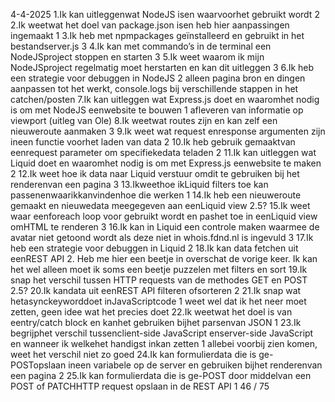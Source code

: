 4-4-2025
1.Ik kan uitleggenwat NodeJS isen waarvoorhet gebruikt wordt
2
2.Ik weetwat het doel van package.json isen heb hier aanpassingen ingemaakt
1
3.Ik heb met npmpackages geïnstalleerd en gebruikt in het bestandserver.js
3
4.Ik kan met commando’s in de terminal een NodeJSproject stoppen en starten
3
5.Ik weet waarom ik mijn NodeJSproject regelmatig moet herstarten en kan dit uitleggen
3
6.Ik heb een strategie voor debuggen in NodeJS
2 alleen pagina bron en dingen aanpassen tot het werkt, console.logs bij verschillende stappen in het catchen/posten
7.Ik kan uitleggen wat Express.js doet en waaromhet nodig is om met NodeJS eenwebsite te bouwen
1 afleveren van informatie op viewport (uitleg van Ole)
8.Ik weetwat routes zijn en kan zelf een nieuweroute aanmaken
3
9.Ik weet wat request enresponse argumenten zijn ineen functie voorhet laden van data
2
10.Ik heb gebruik gemaaktvan eenrequest parameter om specifiekedata teladen
2
11.Ik kan uitleggen wat Liquid doet en waaromhet nodig is om met Express.js eenwebsite te maken
2
12.Ik weet hoe ik data naar Liquid verstuur omdit te gebruiken bij het renderenvan een pagina
3
13.Ikweethoe ikLiquid filters toe kan passenenwaarikkanvindenhoe die werken
1
14.Ik heb een nieuweroute gemaakt en nieuwedata meegegeven aan eenLiquid view
2.5?
15.Ik weet waar eenforeach loop voor gebruikt wordt en pashet toe in eenLiquid view omHTML te renderen
3
16.Ik kan in Liquid een controle maken waarmee de avatar niet getoond wordt als deze niet in whois.fdnd.nl is ingevuld
3
17.Ik heb een strategie voor debuggen in Liquid
2
18.Ik kan data fetchen uit eenREST API
2. Heb me hier een beetje in overschat de vorige keer. Ik kan het wel alleen moet ik soms een beetje puzzelen met filters en sort
19.Ik snap het verschil tussen HTTP requests van de methodes GET en POST
2.5?
20.Ik kandata uit eenREST API filteren ofsorteren
2
21.Ik snap wat hetasynckeyworddoet inJavaScriptcode
1 weet wel dat ik het neer moet zetten, geen idee wat het precies doet
22.Ik weetwat het doel is van eentry/catch block en kanhet gebruiken bijhet parsenvan JSON
1
23.Ik begrijphet verschil tussenclient-side JavaScript enserver-side JavaScript en wanneer ik welkehet handigst inkan zetten
1 allebei voorbij zien komen, weet het verschil niet zo goed
24.Ik kan formulierdata die is ge-POSTopslaan ineen variabele op de server en gebruiken bijhet renderenvan een pagina
2
25.Ik kan formulierdata die is ge-POST door middelvan een POST of PATCHHTTP request opslaan in de REST API
1
46 / 75
